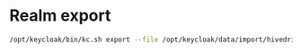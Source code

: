 # Realm export
``` sh
/opt/keycloak/bin/kc.sh export --file /opt/keycloak/data/import/hivedrive_test_users.json --realm hivedrive
```
